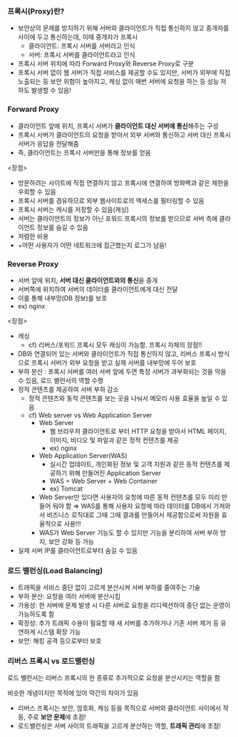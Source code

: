 ### 프록시(Proxy)란?

- 보안상의 문제를 방지하기 위해 서버와 클라이언트가 직접 통신하지 않고 중개자를 사이에 두고 통신하는데, 이때 중개자가 프록시
    - 클라이언트: 프록시 서버를 서버라고 인식
    - 서버: 프록시 서버를 클라이언트라고 인식
- 프록시 서버 위치에 따라 Forward Proxy와 Reverse Proxy로 구분
- 프록시 서버 없이 웹 서버가 직접 서비스를 제공할 수도 있지만, 서버가 외부에 직접 노출되는 등 보안 위험이 높아지고, 캐싱 없이 매번 서버에 요청을 하는 등 성능 저하도 발생할 수 있음!

### Forward Proxy

- 클라이언트 앞에 위치, 프록시 서버가 **클라이언트 대신 서버에 통신**해주는 구성
- 프록시 서버가 클라이언트의 요청을 받아서 외부 서버와 통신하고 서버 대신 프록시 서버가 응답을 전달해줌
- 즉, 클라이언트는 프록시 서버만을 통해 정보를 얻음

<장점>

- 방문하려는 사이트에 직접 연결하지 않고 프록시에 연결하여 방화벽과 같은 제한을 우회할 수 있음
- 프록시 서버를 경유하므로 외부 웹사이트로의 엑세스를 필터링할 수 있음
- 프록시 서버는 캐시를 저장할 수 있음(캐싱)
- 서버는 클라이언트의 정보가 아닌 포워드 프록시의 정보를 받으므로 서버 측에 클라이언트 정보를 숨길 수 있음
- 저렴한 비용
- +어떤 사용자가 어떤 네트워크에 접근했는지 로그가 남음!

### Reverse Proxy

- 서버 앞에 위치, **서버 대신 클라이언트와의 통신**을 중개
- 서버쪽에 위치하여 서버의 데이터를 클라이언트에게 대신 전달
- 이를 통해 내부망(DB 정보)를 보호
- ex) nginx

<장점>

- 캐싱
	- cf) 리버스/포워드 프록시 모두 캐싱이 가능함. 프록시 자체의 장점!!
- DB와 연결되어 있는 서버와 클라이언트가 직접 통신하지 않고, 리버스 프록시 방식으로 프록시 서버가 외부 요청을 받고 실제 서버를 내부망에 두어 보호
- 부하 분산 : 프록시 서버를 여러 서버 앞에 두면 특정 서버가 과부화되는 것을 막을 수 있음, 로드 밸런서의 역할 수행
- 정적 콘텐츠를 제공하여 서버 부하 감소
    - 정적 콘텐츠와 동적 콘텐츠를 보는 곳을 나눠서 메모리 사용 효율을 높일 수 있음
    - cf) Web server vs Web Application Server
        - Web Server
            - 웹 브라우저 클라이언트로 부터 HTTP 요청을 받아서 HTML 페이지, 이미지, 비디오 및 파일과 같은 정적 컨텐츠를 제공
            - ex) nginx
        - Web Application Server(WAS)
            - 실시간 업데이트, 개인화된 정보 및 고객 지원과 같은 동적 컨텐츠를 제공하기 위해 만들어진 Application Server
            - WAS = Web Server + Web Container
            - ex) Tomcat
        - Web Server만 있다면 사용자의 요청에 따른 동적 컨텐츠를 모두 미리 만들어 둬야 함 ⇒ WAS를 통해 사용자 요청에 따라 데이터를 DB에서 가져와서 비즈니스 로직대로 그때 그때 결과를 만들어서 제공함으로써 자원을 효율적으로 사용!!!
        - WAS가 Web Server 기능도 할 수 있지만 기능을 분리하여 서버 부하 방지, 보안 강화 등 가능
- 실제 서버 IP를 클라이언트로부터 숨길 수 있음

### 로드 밸런싱(Load Balancing)

- 트래픽을 서비스 중단 없이 고르게 분산시켜 서버 부하를 줄여주는 기술
- 부하 분산: 요청을 여러 서버에 분산시킴
- 가용성: 한 서버에 문제 발생 시 다른 서버로 요청을 리디렉션하여 중단 없는 운영이 가능하도록 함
- 확장성: 추가 트래픽 수용이 필요할 때 새 서버를 추가하거나 기존 서버 제거 등 유연하게 시스템 확장 가능
- 보안: 해킹 공격 등으로부터 보호

### 리버스 프록시 vs 로드밸런싱

로드 밸런서는 리버스 프록시의 한 종류로 추가적으로 요청을 분산시키는 역할을 함

비슷한 개념이지만 목적에 있어 약간의 차이가 있음

- 리버스 프록시는 보안, 암호화, 캐싱 등을 목적으로 서버와 클라이언트 사이에서 작동, 주로 **보안 문제**에 초점!
- 로드밸런싱은 서버 사이의 트래픽을 고르게 분산하는 역할, **트래픽 관리**에 초점!